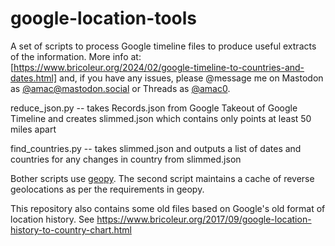 # google-location-tools

A set of scripts to process Google timeline files to produce useful extracts of the information. More info at: [https://www.bricoleur.org/2024/02/google-timeline-to-countries-and-dates.html]
and, if you have any issues, please @message me on Mastodon as [@amac@mastodon.social](https://mastodon.social/@amac) or Threads as [@amac0](https://www.threads.net/@amac0).

reduce_json.py -- takes Records.json from Google Takeout of Google Timeline and creates slimmed.json which contains only points at least 50 miles apart

find_countries.py -- takes slimmed.json and outputs a list of dates and countries for any changes in country from slimmed.json

Bother scripts use [geopy](https://geopy.readthedocs.io/en/stable/). The second script maintains a cache of reverse geolocations as per the requirements in geopy.

This repository also contains some old files based on Google's old format of location history. See https://www.bricoleur.org/2017/09/google-location-history-to-country-chart.html
